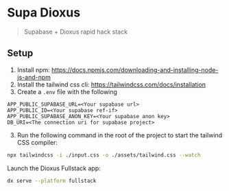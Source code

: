 # Supa Dioxus
> Supabase + Dioxus rapid hack stack

## Setup 
1. Install npm: https://docs.npmjs.com/downloading-and-installing-node-js-and-npm
2. Install the tailwind css cli: https://tailwindcss.com/docs/installation
3. Create a `.env` file with the following 

```
APP_PUBLIC_SUPABASE_URL=<Your supabase url>
APP_PUBLIC_ID=<Your supabase ref-if>
APP_PUBLIC_SUPABASE_ANON_KEY=<Your supabase anon key>
DB_URI=<The connection uri for supabase project>
```

3. Run the following command in the root of the project to start the tailwind CSS compiler:

```bash
npx tailwindcss -i ./input.css -o ./assets/tailwind.css --watch
```

Launch the Dioxus Fullstack app:

```bash
dx serve --platform fullstack
```